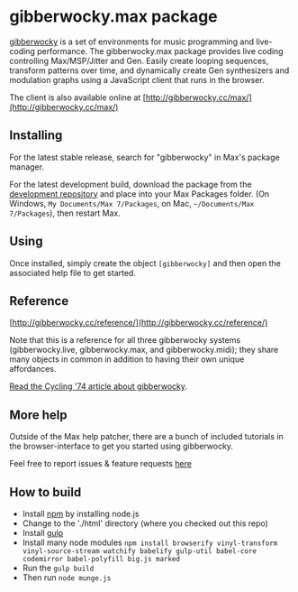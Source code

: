 # gibberwocky.max package

[gibberwocky](http://gibberwocky.cc) is a set of environments for music programming and live-coding performance. The gibberwocky.max package provides live coding controlling Max/MSP/Jitter and Gen. Easily create looping sequences, transform patterns over time, and dynamically create Gen synthesizers and modulation graphs using a JavaScript client that runs in the browser. 

The client is also available online at [http://gibberwocky.cc/max/](http://gibberwocky.cc/max/)

## Installing

For the latest stable release, search for "gibberwocky" in Max's package manager. 

For the latest development build, download the package from the [development repository](https://github.com/worldmaking/max_gibberwocky_package) and place into your Max Packages folder. (On Windows, ```My Documents/Max 7/Packages```, on Mac, ```~/Documents/Max 7/Packages```), then restart Max.

## Using

Once installed, simply create the object `[gibberwocky]` and then open the associated help file to get started. 

## Reference

[http://gibberwocky.cc/reference/](http://gibberwocky.cc/reference/)

Note that this is a reference for all three gibberwocky systems (gibberwocky.live, gibberwocky.max, and gibberwocky.midi); they share many objects in common in addition to having their own unique affordances.

[Read the Cycling '74 article about gibberwocky](https://cycling74.com/articles/content-you-need-gibberwocky).

## More help
Outside of the Max help patcher, there are a bunch of included tutorials in the browser-interface to get you started using gibberwocky.

Feel free to report issues & feature requests [here](https://github.com/worldmaking/max_gibberwocky_package/issues)

## How to build

* Install [npm](https://www.npmjs.com/get-npm) by installing node.js
* Change to the './html' directory (where you checked out this repo)
* Install [gulp](https://gulpjs.com/)
* Install many node modules `npm install browserify vinyl-transform vinyl-source-stream watchify babelify gulp-util babel-core codemirror babel-polyfill big.js marked`
* Run the `gulp build`
* Then run `node munge.js`